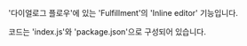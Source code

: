 '다이얼로그 플로우'에 있는 'Fulfillment'의 'Inline editor' 기능입니다.

코드는 'index.js'와 'package.json'으로 구성되어 있습니다.

